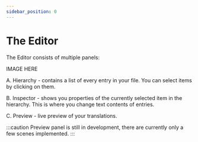 ```yaml
---
sidebar_position: 0
---
```


# The Editor

The Editor consists of multiple panels:

IMAGE HERE

A. Hierarchy - contains a list of every entry in your file. You can select items by clicking on them.

B. Inspector - shows you properties of the currently selected item in the hierarchy. This is where you change text contents of entries.

C. Preview - live preview of your translations.

:::caution
Preview panel is still in development, there are currently only a few scenes implemented.
:::